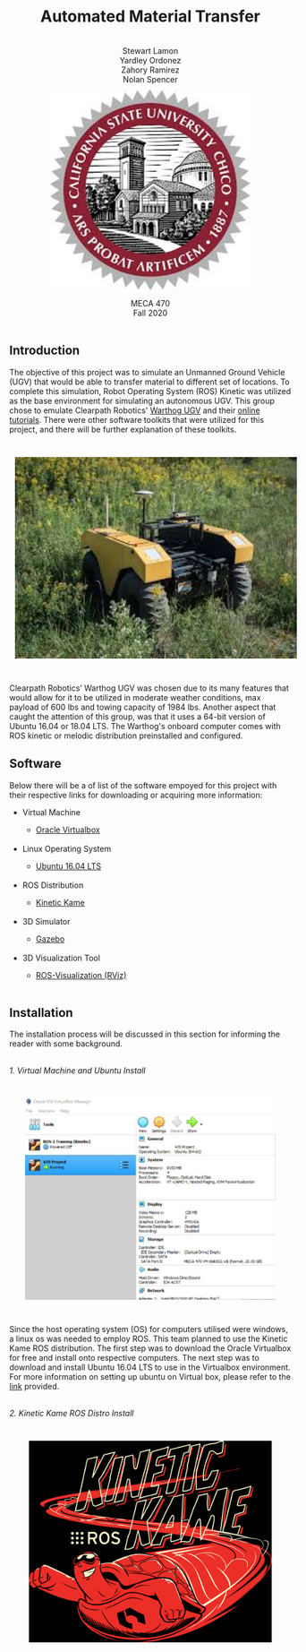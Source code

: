 <div align="center"> <h1> Automated Material Transfer </h1> <br/>
 Stewart Lamon <br/> Yardley Ordonez <br/> Zahory Ramirez <br/> Nolan Spencer <br/> 
<img src = "PR/Pictures/Chico emblem.jpg" height = "360px" style="margin:10px 10px"> <br/>
MECA 470 <br/> Fall 2020 <br/>
</div> <br/>

## Introduction 
The objective of this project was to simulate an Unmanned Ground Vehicle (UGV) that would be able to transfer material to different set of locations. To complete this simulation, Robot Operating System (ROS) Kinetic was utilized as the base environment for simulating an autonomous UGV. This group chose to emulate Clearpath Robotics' 
<a href="https://clearpathrobotics.com/warthog-unmanned-ground-vehicle-robot/">Warthog UGV</a> 
and their 
<a href="http://www.clearpathrobotics.com/assets/guides/melodic/warthog/">online tutorials</a>. 
There were other software toolkits that were utilized for this project, and there will be further explanation of these toolkits.
<br/><br/>

<div align="center">
<img src = "PR/Pictures/Warthog picture.jpg" height = "360px" style="margin:10px 10px"> 
<br/><br/>  
</div>

Clearpath Robotics’ Warthog UGV was chosen due to its many features that would allow for it to be utilized in moderate weather conditions, max payload of 600 lbs and towing capacity of 1984 lbs. Another aspect that caught the attention of this group, was that it uses a 64-bit version of Ubuntu 16.04 or 18.04 LTS. The Warthog's onboard computer comes with ROS kinetic or melodic distribution preinstalled and configured.

## Software 
Below there will be a of list of the software empoyed for this project with their respective links for downloading or acquiring more information: <br/>

<ul>
 <li>Virtual Machine</li>
 <ul>
  <li><a href="https://www.virtualbox.org/wiki/Downloads">Oracle Virtualbox</a></li>
 </ul> <br/>
 
 <li>Linux Operating System</li>
 <ul>
 <li><a href="https://releases.ubuntu.com/16.04/">Ubuntu 16.04 LTS</a></li> 
 </ul> <br/>
 
 <li>ROS Distribution</li>
 <ul>
  <li><a href="http://wiki.ros.org/kinetic">Kinetic Kame</a></li>
 </ul><br/>
 
 <li>3D Simulator</li>
 <ul>
 <li><a href="http://gazebosim.org/tutorials/?tut=ros_comm">Gazebo</a></li>
 </ul><br/>
 
 <li>3D Visualization Tool</li>
 <ul>
  <li><a href="http://wiki.ros.org/rviz">ROS-Visualization (RViz)</a></li>
 </ul><br/>
 
</ul>

## Installation
The installation process will be discussed in this section for informing the reader with some background. <br/><br/>

<i>1. Virtual Machine and Ubuntu Install</i><br/><br/>

<div align="center">
<img src = "PR/Pictures/Virtualbox Setup.JPG" height = "360px" style="margin:10px 10px"> 
<br/><br/>  
</div>

Since the host operating system (OS) for computers utilised were windows, a linux os was needed to employ ROS. This team planned to use the Kinetic Kame ROS distribution. The first step was to download the Oracle Virtualbox for free and install onto respective computers. The next step was to download and install Ubuntu 16.04 LTS to use in the Virtualbox environment. For more information on setting up ubuntu on Virtual box, please refer to the <a href="https://itsfoss.com/install-linux-in-virtualbox/">link</a> provided. 
<br/><br/>

<i>2. Kinetic Kame ROS Distro Install</i><br/><br/>

<div align="center">
<img src = "PR/Pictures/kinetic kame.png" height = "360px" style="margin:10px 10px">
<br/><br/>
</div> 
